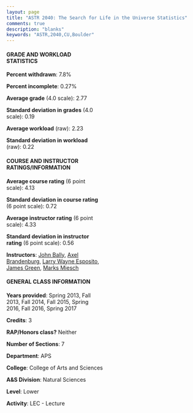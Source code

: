 ```yaml
---
layout: page
title: "ASTR 2040: The Search for Life in the Universe Statistics"
comments: true
description: "blanks"
keywords: "ASTR,2040,CU,Boulder"
---
```

<head>
<script src="https://ajax.googleapis.com/ajax/libs/jquery/2.1.3/jquery.min.js"></script>
<script src="https://dl.dropboxusercontent.com/s/pc42nxpaw1ea4o9/highcharts.js?dl=0"></script>
<!-- <script src="../assets/js/highcharts.js"></script> -->
<style type="text/css">@font-face {
	font-family: "Bebas Neue";
	src: url(https://www.filehosting.org/file/details/544349/BebasNeue Regular.otf) format("opentype");
	}
	h1.Bebas { 
		font-family: "Bebas Neue", Verdana, Tahoma;
	}
</style>
</head>
<body>
	<div id="container" style="float: right; width: 45%; height: 88%; margin-left: 2.5%; margin-right: 2.5%;"></div>
	<script language="JavaScript">
		$(document).ready(function() {
		var chart = {type: 'column'};
		var title = {text: 'Grade Distribution'};
		var xAxis = {categories: ['A','B','C','D','F'],crosshair: true};
		var yAxis = {min: 0,title: {text: 'Percentage'}};
		var tooltip = {headerFormat: '<center><b><span style="font-size:20px">{point.key}</span></b></center>',
		               pointFormat: '<td style="padding:0"><b>{point.y:.1f}%</b></td>',
		               footerFormat: '</table>',shared: true,useHTML: true};
		var plotOptions = {column: {pointPadding: 0.0,borderWidth: 0}};  
		var credits = {enabled: false};var series= [{name: 'Percent',data: [26.23,40.4,23.96,6.46,2.95,]}];
		var json = {};
		json.chart = chart;
		json.title = title;
		json.tooltip = tooltip;
		json.xAxis = xAxis;
		json.yAxis = yAxis;  
		json.series = series;
		json.plotOptions = plotOptions;  
		json.credits = credits;
		$('#container').highcharts(json);
	});
	</script>
</body>
			   
#### GRADE AND WORKLOAD STATISTICS

**Percent withdrawn**: 7.8%

**Percent incomplete**: 0.27%

**Average grade** (4.0 scale): 2.77

**Standard deviation in grades** (4.0 scale): 0.19

**Average workload** (raw): 2.23

**Standard deviation in workload** (raw): 0.22

#### COURSE AND INSTRUCTOR RATINGS/INFORMATION

**Average course rating** (6 point scale): 4.13

**Standard deviation in course rating** (6 point scale): 0.72

**Average instructor rating** (6 point scale): 4.33

**Standard deviation in instructor rating** (6 point scale): 0.56

**Instructors**: <a href='../../instructors/John_Bally'>John Bally</a>, <a href='../../instructors/Axel_Brandenburg'>Axel Brandenburg</a>, <a href='../../instructors/Larry_Wayne_Esposito'>Larry Wayne Esposito</a>, <a href='../../instructors/James_Green'>James Green</a>, <a href='../../instructors/Marks_Miesch'>Marks Miesch</a>

#### GENERAL CLASS INFORMATION

**Years provided**: Spring 2013, Fall 2013, Fall 2014, Fall 2015, Spring 2016, Fall 2016, Spring 2017

**Credits**: 3

**RAP/Honors class?** Neither

**Number of Sections**: 7

**Department**: APS

**College**: College of Arts and Sciences

**A&S Division**: Natural Sciences

**Level**: Lower

**Activity**: LEC - Lecture
